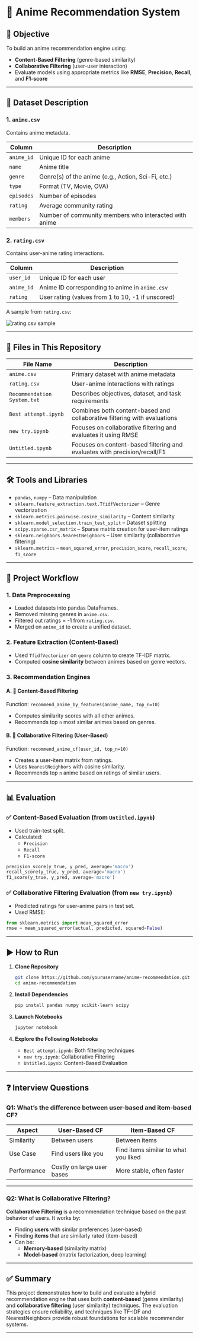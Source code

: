 # 🎌 Anime Recommendation System

## 🎯 Objective
To build an anime recommendation engine using:

- **Content-Based Filtering** (genre-based similarity)
- **Collaborative Filtering** (user-user interaction)
- Evaluate models using appropriate metrics like **RMSE**, **Precision**, **Recall**, and **F1-score**

---

## 📁 Dataset Description

### 1. `anime.csv`
Contains anime metadata.

| Column     | Description                                           |
|------------|-------------------------------------------------------|
| `anime_id` | Unique ID for each anime                              |
| `name`     | Anime title                                           |
| `genre`    | Genre(s) of the anime (e.g., Action, Sci-Fi, etc.)    |
| `type`     | Format (TV, Movie, OVA)                               |
| `episodes` | Number of episodes                                    |
| `rating`   | Average community rating                              |
| `members`  | Number of community members who interacted with anime |

### 2. `rating.csv`
Contains user-anime rating interactions.

| Column     | Description                                     |
|------------|-------------------------------------------------|
| `user_id`  | Unique ID for each user                         |
| `anime_id` | Anime ID corresponding to anime in `anime.csv` |
| `rating`   | User rating (values from 1 to 10, -1 if unscored) |

A sample from `rating.csv`:

![rating.csv sample](./196cae71-fbdb-4c3d-bb06-3c4af27343b7.png)

---

## 📂 Files in This Repository

| File Name           | Description                                                                 |
|---------------------|-----------------------------------------------------------------------------|
| `anime.csv`         | Primary dataset with anime metadata                                         |
| `rating.csv`        | User-anime interactions with ratings                                        |
| `Recommendation System.txt` | Describes objectives, dataset, and task requirements                  |
| `Best attempt.ipynb`| Combines both content-based and collaborative filtering with evaluations    |
| `new try.ipynb`     | Focuses on collaborative filtering and evaluates it using RMSE             |
| `Untitled.ipynb`    | Focuses on content-based filtering and evaluates with precision/recall/F1   |

---

## 🛠️ Tools and Libraries

- `pandas`, `numpy` – Data manipulation
- `sklearn.feature_extraction.text.TfidfVectorizer` – Genre vectorization
- `sklearn.metrics.pairwise.cosine_similarity` – Content similarity
- `sklearn.model_selection.train_test_split` – Dataset splitting
- `scipy.sparse.csr_matrix` – Sparse matrix creation for user-item ratings
- `sklearn.neighbors.NearestNeighbors` – User similarity (collaborative filtering)
- `sklearn.metrics` – `mean_squared_error`, `precision_score`, `recall_score`, `f1_score`

---

## 🔄 Project Workflow

### 1. Data Preprocessing

- Loaded datasets into pandas DataFrames.
- Removed missing genres in `anime.csv`.
- Filtered out ratings = -1 from `rating.csv`.
- Merged on `anime_id` to create a unified dataset.

### 2. Feature Extraction (Content-Based)

- Used `TfidfVectorizer` on `genre` column to create TF-IDF matrix.
- Computed **cosine similarity** between animes based on genre vectors.

### 3. Recommendation Engines

#### A. 🎨 Content-Based Filtering
Function: `recommend_anime_by_features(anime_name, top_n=10)`

- Computes similarity scores with all other animes.
- Recommends top `n` most similar animes based on genres.

#### B. 👥 Collaborative Filtering (User-Based)
Function: `recommend_anime_cf(user_id, top_n=10)`

- Creates a user-item matrix from ratings.
- Uses `NearestNeighbors` with cosine similarity.
- Recommends top `n` anime based on ratings of similar users.

---

## 📊 Evaluation

### ✅ Content-Based Evaluation (from `Untitled.ipynb`)
- Used train-test split.
- Calculated:
  - `Precision`
  - `Recall`
  - `F1-score`

```python
precision_score(y_true, y_pred, average='macro')
recall_score(y_true, y_pred, average='macro')
f1_score(y_true, y_pred, average='macro')
```

### ✅ Collaborative Filtering Evaluation (from `new try.ipynb`)
- Predicted ratings for user-anime pairs in test set.
- Used RMSE:

```python
from sklearn.metrics import mean_squared_error
rmse = mean_squared_error(actual, predicted, squared=False)
```

---

## ▶️ How to Run

1. **Clone Repository**
   ```bash
   git clone https://github.com/yourusername/anime-recommendation.git
   cd anime-recommendation
   ```

2. **Install Dependencies**
   ```bash
   pip install pandas numpy scikit-learn scipy
   ```

3. **Launch Notebooks**
   ```bash
   jupyter notebook
   ```

4. **Explore the Following Notebooks**
   - `Best attempt.ipynb`: Both filtering techniques
   - `new try.ipynb`: Collaborative Filtering
   - `Untitled.ipynb`: Content-Based Evaluation

---

## ❓ Interview Questions

### Q1: What’s the difference between user-based and item-based CF?

| Aspect            | User-Based CF                           | Item-Based CF                           |
|-------------------|------------------------------------------|------------------------------------------|
| Similarity        | Between users                            | Between items                            |
| Use Case          | Find users like you                      | Find items similar to what you liked     |
| Performance       | Costly on large user bases               | More stable, often faster                |

---

### Q2: What is Collaborative Filtering?

**Collaborative Filtering** is a recommendation technique based on the past behavior of users. It works by:

- Finding **users** with similar preferences (user-based)
- Finding **items** that are similarly rated (item-based)
- Can be:
  - **Memory-based** (similarity matrix)
  - **Model-based** (matrix factorization, deep learning)

---

## ✅ Summary

This project demonstrates how to build and evaluate a hybrid recommendation engine that uses both **content-based** (genre similarity) and **collaborative filtering** (user similarity) techniques. The evaluation strategies ensure reliability, and techniques like TF-IDF and NearestNeighbors provide robust foundations for scalable recommender systems.

---
